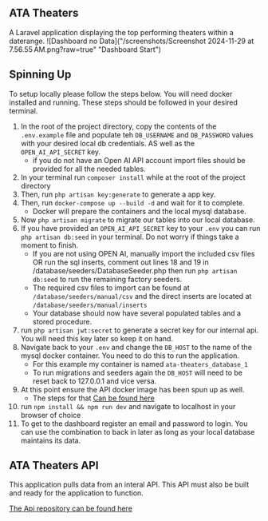 ## ATA Theaters
A Laravel application displaying the top performing theaters within a daterange.
![Dashboard no Data]("/screenshots/Screenshot 2024-11-29 at 7.56.55 AM.png?raw=true" "Dashboard Start")
## Spinning Up
To setup locally please follow the steps below. You will need docker installed and running.
These steps should be followed in your desired terminal.
1. In the root of the project directory, copy the contents of the `.env.example` file and populate teh `DB_USERNAME` and `DB_PASSWORD` values with your desired local db credentials. AS well as the `OPEN_AI_API_SECRET` key.
    - if you do not have an Open AI API account import files should be provided for all the needed tables.
2. In your terminal run `composer install` while at the root of the project directory
3. Then, run `php artisan key:generate` to generate a app key.
4. Then, run `docker-compose up --build -d` and wait for it to complete.
    - Docker will prepare the containers and the local mysql database.
5. Now `php artisan migrate` to migrate our tables into our local database.
6. If you have provided an `OPEN_AI_API_SECRET` key to your `.env` you can run `php artisan db:seed` in your terminal. Do not worry if things take a moment to finish.
    - If you are not using OPEN AI, manually import the included csv files OR run the sql inserts, comment out lines 18 and 19 in /database/seeders/DatabaseSeeder.php then run `php artisan db:seed` to run the remaining factory seeders.
    - The required csv files to import can be found at `/database/seeders/manual/csv` and the direct inserts are located at `/database/seeders/manual/inserts`
    - Your database should now have several populated tables and a stored procedure.
7. run `php artisan jwt:secret` to generate a secret key for our internal api. You will need this key later so keep it on hand.
8. Navigate back to your `.env` and change the `DB_HOST` to the name of the mysql docker container. You need to do this to run the application.
    - For this example my container is named `ata-theaters_database_1`
    - To run migrations and seeders again the `DB_HOST` will need to be reset back to 127.0.0.1 and vice versa.
9. At this point ensure the API docker image has been spun up as well.
    - The steps for that [Can be found here](https://github.com/CameronPeace/ATA-Theaters-Api)
10. run `npm install && npm run dev` and navigate to localhost in your browser of choice
11. To get to the dashboard register an email and password to login. You can use the combination to back in later as long as your local database maintains its data.


## ATA Theaters API

This application pulls data from an interal API. This API must also be built and ready for the application to function.

[The Api repository can be found here](https://github.com/CameronPeace/ATA-Theaters-Api)
